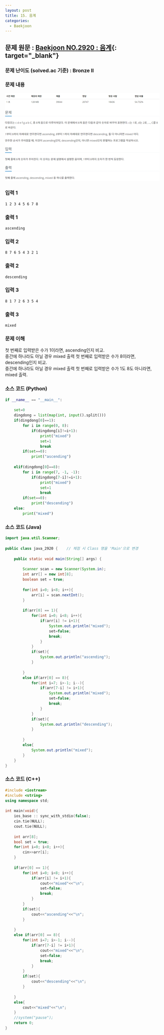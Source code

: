 ```yaml
---
layout: post
title: 15. 음계
categories:
  - Baekjoon
---
```


## 문제 원문 : [Baekjoon NO.2920 : 음계](https://www.acmicpc.net/problem/2920){: target="\_blank"}

### 문제 난이도 (solved.ac 기준) : Bronze II

### 문제 내용

![2920_scale](/assets/images/Baekjoon/2920_scale.PNG)

### 입력 1

```
1 2 3 4 5 6 7 8
```

### 출력 1

```
ascending
```

### 입력 2

```
8 7 6 5 4 3 2 1
```

### 출력 2

```
descending
```

### 입력 3

```
8 1 7 2 6 3 5 4
```

### 출력 3

```
mixed
```

### 문제 이해

첫 번째로 입력받은 수가 1이라면, ascending인지 비교.  
중간에 하나라도 아닐 경우 mixed 출력
첫 번째로 입력받은 수가 8이라면, descending인지 비교.  
중간에 하나라도 아닐 경우 mixed 출력
첫 번째로 입력받은 수가 1도 8도 아니라면, mixed 출력.

### 소스 코드 (Python)

```python
if __name__ == "__main__":

    set=0
    dingdong = list(map(int, input().split()))
    if(dingdong[0]==1):
        for i in range(0, 8):
            if(dingdong[i]!=i+1):
                print("mixed")
                set=1
                break
        if(set==0):
            print("ascending")

    elif(dingdong[0]==8):
        for i in range(7, -1, -1):
            if(dingdong[7-i]!=i+1):
                print("mixed")
                set=1
                break
        if(set==0):
            print("descending")
    else:
        print("mixed")


```

### 소스 코드 (Java)

```java
import java.util.Scanner;

public class java_2920 {    // 채점 시 Class 명을 'Main'으로 변경

    public static void main(String[] args) {

        Scanner scan = new Scanner(System.in);
        int arr[] = new int[8];
        boolean set = true;

        for(int i=0; i<8; i++){
            arr[i] = scan.nextInt();
        }

        if(arr[0] == 1){
            for(int i=0; i<8; i++){
                if(arr[i] != i+1){
                    System.out.println("mixed");
                    set=false;
                    break;
                }
            }
            if(set){
                System.out.println("ascending");
            }

        }
        else if(arr[0] == 8){
            for(int i=7; i>-1; i--){
                if(arr[7-i] != i+1){
                    System.out.println("mixed");
                    set=false;
                    break;
                }
            }
            if(set){
                System.out.println("descending");
            }

        }
        else{
            System.out.println("mixed");
        }
    }
}
```

### 소스 코드 (C++)

```cpp
#include <iostream>
#include <string>
using namespace std;

int main(void){
    ios_base :: sync_with_stdio(false);
    cin.tie(NULL);
    cout.tie(NULL);

    int arr[8];
    bool set = true;
    for(int i=0; i<8; i++){
        cin>>arr[i];
    }

    if(arr[0] == 1){
        for(int i=0; i<8; i++){
            if(arr[i] != i+1){
                cout<<"mixed"<<"\n";
                set=false;
                break;
            }
        }
        if(set){
            cout<<"ascending"<<"\n";
        }

    }
    else if(arr[0] == 8){
        for(int i=7; i>-1; i--){
            if(arr[7-i] != i+1){
                cout<<"mixed"<<"\n";
                set=false;
                break;
            }
        }
        if(set){
            cout<<"descending"<<"\n";
        }

    }
    else{
        cout<<"mixed"<<"\n";
    }
    //system("pause");
    return 0;
}

```
